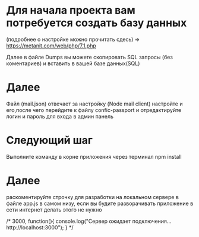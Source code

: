 # Для начала проекта вам потребуется создать базу данных 

 (подробнее о настройке можно прочитать сдесь) => https://metanit.com/web/php/7.1.php

  Далее в файле Dumps вы можете скопировать SQL запросы (без коментариев) и вставить в вашей базе данных(SQL)

# Далее 
  Файл (mail.json) отвечает за настройку (Node mail client) настройте и его,после чего
  перейдите к файлу confic-passport и отредактируйте логин и пароль для входа в админ панель
  

# Следующий шаг   
  Выполните команду в корне приложения через терминал
  npm install

# Далее 

раскоментируйте строчку для разработки на локальном сервере в файле app.js в самом низу, если вы будите разворачивать приложение в сети интернет делать этого не нужно

/* 3000, function(){
  console.log("Сервер ожидает подключения... http://localhost:3000");
} */

  
